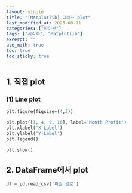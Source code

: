 ```yaml
---
layout: single
title: "[Matplotlib] 그래프 plot"
last_modified_at: 2025-08-11
categories: ["파이썬"]
tags: ["시각화", "Matplotlib"]
excerpt: ""
use_math: true
toc: true
toc_sticky: true
---
```


## 1. 직접 plot

### (1) Line plot

```python
plt.figure(figsize=(4,3))

plt.plot([1, 4, 9, 16], label='Month Profit')
plt.xlabel('X-Label')
plt.ylabel('Y-Label')
plt.legend()

plt.show()
```

## 2. DataFrame에서 plot

```python
df = pd.read_csv('파일 경로')
```
